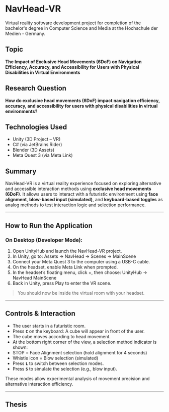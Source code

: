 # NavHead-VR
Virtual reality software development project for completion of the bachelor's degree in Computer Science and Media at the Hochschule der Medien - Germany.

## Topic  
**The Impact of Exclusive Head Movements (6DoF) on Navigation Efficiency, Accuracy, and Accessibility for Users with Physical Disabilities in Virtual Environments**  

## Research Question  
**How do exclusive head movements (6DoF) impact navigation efficiency, accuracy, and accessibility for users with physical disabilities in virtual environments?**  

## Technologies Used  
- Unity (3D Project – VR)
- C# (via JetBrains Rider)
- Blender (3D Assets)
- Meta Quest 3 (via Meta Link)

## Summary  

NavHead-VR is a virtual reality experience focused on exploring alternative and accessible interaction methods using **exclusive head movements (6DoF)**. It allows users to interact with a futuristic environment using **face alignment**, **blow-based input (simulated)**, and **keyboard-based toggles** as analog methods to test interaction logic and selection performance.

---

## How to Run the Application

### On Desktop (Developer Mode):

1. Open UnityHub and launch the NavHead-VR project.
2. In Unity, go to: Assets → NavHead → Scenes → MainScene
3. Connect your Meta Quest 3 to the computer using a USB-C cable.
4. On the headset, enable Meta Link when prompted.
5. In the headset’s floating menu, click +, then choose: UnityHub → NavHead MainScene
6. Back in Unity, press Play to enter the VR scene.

> You should now be inside the virtual room with your headset.

---

## Controls & Interaction

- The user starts in a futuristic room.
- Press **`C`** on the keyboard: A cube will appear in front of the user.
- The cube moves according to head movement.
- At the bottom right corner of the view, a selection method indicator is shown:
- STOP = Face Alignment selection (hold alignment for 4 seconds)
- Whistle icon = Blow selection (simulated)
- Press **`L`** to switch between selection modes.
- Press **`S`** to simulate the selection (e.g., blow input).

These modes allow experimental analysis of movement precision and alternative interaction efficiency.

---

## Thesis




